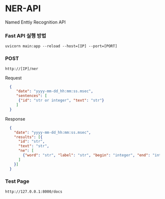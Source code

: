 # NER-API
Named Enttiy Recognition API

### Fast API 실행 방법

```
uvicorn main:app --reload --host=[IP] --port=[PORT]
```

### POST

```
http://[IP]/ner
```

Request
```json
  {
     "date": "yyyy-mm-dd_hh:mm:ss.msec",
     "sentences": [
      {"id": "str or integer", "text": "str"}
     ]
  }
```
Response
```json
  {
    "date": "yyyy-mm-dd_hh:mm:ss.msec",
    "results": [{
      "id": "str", 
      "text": "str",
      "ne": [
        {"word": "str", "label": "str", "begin": "integer", "end": "integer"}
      ]
    }]
  }
```

### Test Page

```
http://127.0.0.1:8000/docs
```
